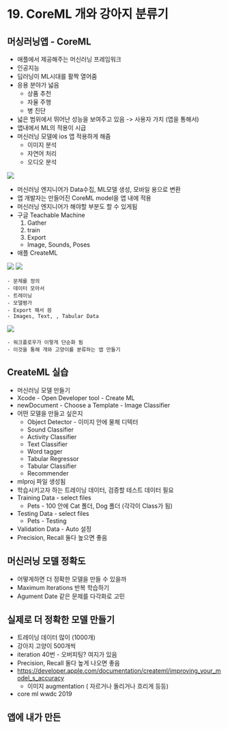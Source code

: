 # 19. CoreML 개와 강아지 분류기

## 머싱러닝앱 - CoreML
- 애플에서 제공해주는 머신러닝 프레임워크
- 인공지능
- 딥러닝이 ML시대를 활짝 열어줌
- 응용 분야가 넓음
    - 상품 추천
    - 자율 주행
    - 병 진단
- 넓은 범위에서 뛰어난 성능을 보여주고 있음 -> 사용자 가치 (앱을 통해서)
- 앱내에서 ML의 적용이 시급
- 머신러닝 모델에 ios 앱 적용하게 해줌
    - 이미지 분석
    - 자연어 처리 
    - 오디오 분석

<image src="1.png" >

- 머신러닝 엔지니어가 Data수집, ML모델 생성, 모바일 용으로 변환
- 앱 개발자는 만들어진 CoreML model을 앱 내에 적용
- 머신러닝 엔지니어가 해야할 부분도 할 수 있게됨
- 구글 Teachable Machine
    1. Gather
    2. train
    3. Export
    - Image, Sounds, Poses
- 애플 CreateML

<image src="2.png" >

<image src="3.png" >

    - 문제를 정의
    - 데이터 모아서
    - 트레이닝
    - 모델평가 
    - Export 해서 씀
    - Images, Text, , Tabular Data
    
<image src="4.png" >

    - 워크플로우가 이렇게 단순화 됨
    - 이것을 통해 개와 고양이를 분류하는 앱 만들기

## CreateML 실습 
- 머신러닝 모델 만들기
- Xcode - Open Developer tool - Create ML
- newDocument - Choose a Template - Image Classifier
- 어떤 모델을 만들고 싶은지
    - Object Detector - 이미지 안에 물체 디텍터
    - Sound Classifier
    - Activity Classifier
    - Text Classifier
    - Word tagger
    - Tabular Regressor
    - Tabular Classifier
    - Recommender
- mlproj 파일 생성됨
- 학습시키고자 하는 트레이닝 데이터, 검증할 테스트 데이터 필요
- Training Data - select files
    - Pets - 100 안에 Cat 폴더, Dog 폴더 (각각이 Class가 됨)
- Testing Data - select files
    - Pets - Testing
- Validation Data - Auto 설정
- Precision, Recall 둘다 높으면 좋음


## 머신러닝 모델 정확도
- 어떻게하면 더 정확한 모델을 만들 수 있을까
- Maximum Iterations 반복 학습하기
- Agument Date 같은 문제를 다각화로 고민

## 실제로 더 정확한 모델 만들기
- 트레이닝 데이터 많이 (1000개)
- 강아지 고양이 500개씩
- iteration 40번 - 오버피팅? 여지가 있음
- Precision, Recall 둘다 높게 나오면 좋음
- https://developer.apple.com/documentation/createml/improving_your_model_s_accuracy
    - 이미지 augmentation ( 자르거나 돌리거나 흐리게 등등)
- core ml wwdc 2019

## 앱에 내가 만든

